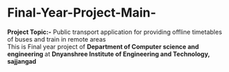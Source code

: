 # Final-Year-Project-Main-

<strong>Project Topic:-</strong> Public transport application for providing offline timetables of buses and train in remote areas
<br>
This is Final year project of <strong>Department of Computer science and engineering </strong> at <strong>Dnyanshree Institute of Engineering and Technology, sajjangad</strong> 
